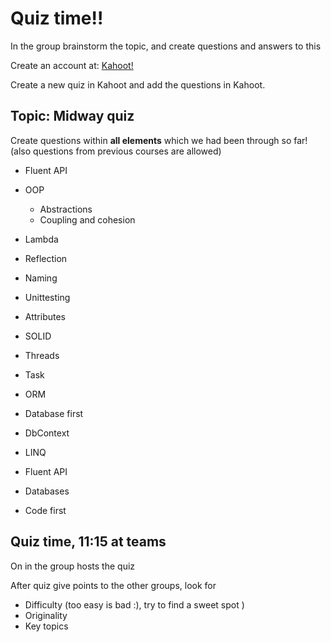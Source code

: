 # Quiz time!!

In the group brainstorm the topic, and create questions and answers to this

Create an account at: [Kahoot!](https://kahoot.com)

Create a new quiz in Kahoot and add the questions in Kahoot.

## Topic: Midway quiz

Create questions within **all elements** which we had been through so far! (also questions from previous courses are allowed)

- Fluent API

- OOP

  - Abstractions
  - Coupling and cohesion

- Lambda

- Reflection

- Naming

- Unittesting

- Attributes

- SOLID

- Threads

- Task

- ORM

- Database first

- DbContext

- LINQ

- Fluent API

- Databases

- Code first


## Quiz time, 11:15 at teams


On in the group hosts the quiz

After quiz give points to the other groups, look for

- Difficulty (too easy is bad :), try to find a sweet spot )
- Originality
- Key topics